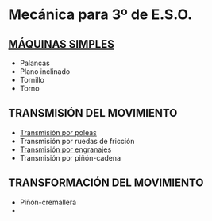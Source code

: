 # Mecánica para 3º de E.S.O.

## [MÁQUINAS SIMPLES](maquinassimples.md)
- Palancas
- Plano inclinado
- Tornillo
- Torno


## TRANSMISIÓN DEL MOVIMIENTO
- [Transmisión por poleas](poleas.md)
- Transmisión por ruedas de fricción
- [Transmisión por engranajes](engranajes.md)
- Transmisión por piñón-cadena


## TRANSFORMACIÓN DEL MOVIMIENTO

- Piñón-cremallera
-
